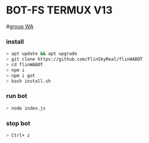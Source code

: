 
# BOT-FS TERMUX V13

#[group WA](https://chat.whatsapp.com/JG4yqRO7jIx508PeRNXowL)

### install

```sh
> apt update && apt upgrade
> git clone https://github.com/FlinSkyReal/flinWABOT
> cd flinWABOT
> npm i 
> npm i got
> bash install.sh
```
### run bot 

```sh
> node index.js
```
### stop bot

```sh
> Ctrl+ z
```


